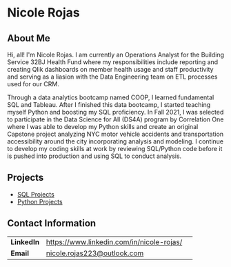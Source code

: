# Nicole Rojas

## About Me
Hi, all! I'm Nicole Rojas. I am currently an Operations Analyst for the Building Service 32BJ Health Fund where my responsibilities include reporting and creating Qlik dashboards on member health usage and staff productivity and serving as a liasion with the Data Engineering team on ETL processes used for our CRM. 

Through a data analytics bootcamp named COOP, I learned fundamental SQL and Tableau. After I finished this data bootcamp, I started teaching myself Python and boosting my SQL proficiency. In Fall 2021, I was selected to participate in the Data Science for All (DS4A) program by Correlation One where I was able to develop my Python skills and create an original Capstone project analyzing NYC motor vehicle accidents and transportation accessibility around the city incorporating analysis and modeling. I continue to develop my coding skills at work by reviewing SQL/Python code before it is pushed into production and using SQL to conduct analysis. 

## Projects 
- [SQL Projects](https://github.com/nrojasaparicio/Data_Portfolio/tree/main/SQL%20Projects)
- [Python Projects](https://github.com/nrojasaparicio/Data_Portfolio/tree/main/Python%20Projects) 

## Contact Information 
| | | |
|-|-|-|
|**LinkedIn** | https://www.linkedin.com/in/nicole-rojas/ |
|**Email** | nicole.rojas223@outlook.com |

